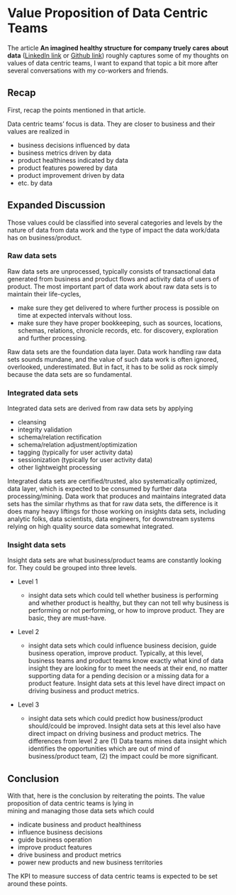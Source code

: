 # Value Proposition of Data Centric Teams

The article **An imagined healthy structure for company truely cares about data** 
([LinkedIn link](https://www.linkedin.com/posts/stanley-xu-06871814_an-imagined-healthy-structure-for-company-activity-6595825115664125952-Y_M2) 
or [Github link](https://aftersound.github.io/thoughts/data-organization-in-imagination)) roughly captures some of my 
thoughts on values of data centric teams, I want to expand that topic a bit more after several conversations with my 
co-workers and friends.

## Recap
First, recap the points mentioned in that article.

Data centric teams’ focus is data. They are closer to business and their values are realized in
- business decisions influenced by data
- business metrics driven by data
- product healthiness indicated by data
- product features powered by data
- product improvement driven by data
- etc. by data

## Expanded Discussion

Those values could be classified into several categories and levels by the nature of data from data work and the type of
 impact the data work/data has on business/product.
 
### Raw data sets  

Raw data sets are unprocessed, typically consists of transactional data generated from business and product flows and 
activity data of users of product.  The most important part of data work about raw data sets is to maintain their 
life-cycles, 
  - make sure they get delivered to where further process is possible on time at expected intervals 
  without loss.
  - make sure they have proper bookkeeping, such as sources, locations, schemas, relations, chronicle 
  records, etc. for discovery, exploration and further processing.  

  Raw data sets are the foundation data layer. Data work handling raw data sets sounds mundane, and the value of such 
  data work is often ignored, overlooked, underestimated. But in fact, it has to be solid as rock simply because the 
  data sets are so fundamental.

### Integrated data sets  

Integrated data sets are derived from raw data sets by applying
  - cleansing
  - integrity validation
  - schema/relation rectification
  - schema/relation adjustment/optimization
  - tagging (typically for user activity data)
  - sessionization (typically for user activity data)
  - other lightweight processing

  Integrated data sets are certified/trusted, also systematically optimized, data layer, which is expected to be 
  consumed by further data processing/mining. Data work that produces and maintains integrated data sets has the 
  similar rhythms as that for raw data sets, the difference is it does many heavy liftings for those working on insights 
  data sets, including analytic folks, data scientists, data engineers, for downstream systems relying on high quality 
  source data somewhat integrated.

### Insight data sets  

Insight data sets are what business/product teams are constantly looking for. They could be grouped into three levels.

  - Level 1
    - insight data sets which could tell whether business is performing and whether product is healthy, but they can 
    not tell why business is performing or not performing, or how to improve product. They are basic, they are must-have.
    
  - Level 2
    - insight data sets which could influence business decision, guide business operation, improve product. Typically, 
    at this level, business teams and product teams know exactly what kind of data insight they are looking for to meet 
    the needs at their end, no matter supporting data for a pending decision or a missing data for a product feature. 
    Insight data sets at this level have direct impact on driving business and product metrics.
  
  - Level 3
    - insight data sets which could predict how business/product should/could be improved. Insight data sets at this 
    level also have direct impact on driving business and product metrics. The differences from level 2 are (1) Data 
    teams mines data insight which identifies the opportunities which are out of mind of business/product team, (2) 
    the impact could be more significant.

## Conclusion

With that, here is the conclusion by reiterating the points. The value proposition of data centric teams is lying in  
mining and managing those data sets which could  

- indicate business and product healthiness
- influence business decisions
- guide business operation
- improve product features
- drive business and product metrics
- power new products and new business territories

The KPI to measure success of data centric teams is expected to be set around these points.